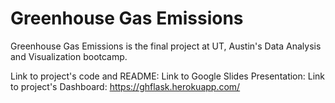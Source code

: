 # Greenhouse Gas Emissions

Greenhouse Gas Emissions is the final project at UT, Austin's Data Analysis and Visualization bootcamp.

Link to project's code and README: 
Link to Google Slides Presentation: 
Link to project's Dashboard: https://ghflask.herokuapp.com/
